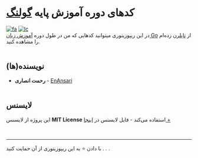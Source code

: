 <h1>کدهای دوره آموزش پایه <a href='https://github.com/golang'>گولنگ</a></h1>  

[![fa](https://img.shields.io/badge/click_to_README-English-red.svg)](https://github.com/EnAnsari/go-basic-learning/blob/main/docs/README.md)
[![lc](https://img.shields.io/badge/license-MIT-blue.svg)](https://github.com/EnAnsari/go-basic-learning/blob/main/LICENSE)
<br>
در این ریپوزیتوری میتوانید کدهایی که من در طول دوره
<a href='https://toplearn.com/c/pg2'>آموزش زبان Go</a>
از 
<a href='https://toplearn.com/'>تاپلرن</a>
زده‌ام را مشاهده کنید.
<br><br>

## نویسنده(ها)

* **رحمت انصاری** - [EnAnsari](https://github.com/EnAnsari)
<br><br>


## لایسنس

این پروژه از لایسنس
**MIT License**
استفاده می‌کند - فایل لایسنس در
[اینجا +](https://github.com/EnAnsari/go-basic-learning/blob/main/LICENSE)


<br><hr>
با دادن ⭐ به این ریپوزیتوری از آن حمایت کنید . . .

